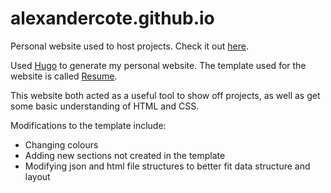 # alexandercote.github.io
Personal website used to host projects.
Check it out [here](https://alexandercote.github.io/).

Used [Hugo](https://gohugo.io "Hugo's Homepage") to generate my personal website. The template used for the website is called [Resume](https://themes.gohugo.io/hugo-resume/).

This website both acted as a useful tool to show off projects, as well as get some basic understanding of HTML and CSS.

Modifications to the template include:
 - Changing colours
 - Adding new sections not created in the template
 - Modifying json and html file structures to better fit data structure and layout
